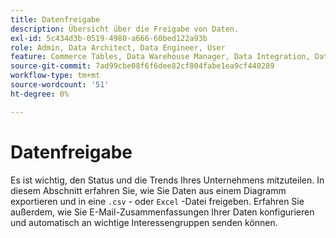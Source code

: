 ```yaml
---
title: Datenfreigabe
description: Übersicht über die Freigabe von Daten.
exl-id: 5c434d3b-0519-4980-a666-60bed122a93b
role: Admin, Data Architect, Data Engineer, User
feature: Commerce Tables, Data Warehouse Manager, Data Integration, Data Import/Export
source-git-commit: 7ad99cbe08f6f6dee82cf804fabe1ea9cf440289
workflow-type: tm+mt
source-wordcount: '51'
ht-degree: 0%

---
```


# Datenfreigabe

Es ist wichtig, den Status und die Trends Ihres Unternehmens mitzuteilen. In diesem Abschnitt erfahren Sie, wie Sie Daten aus einem Diagramm exportieren und in eine `.csv` - oder `Excel` -Datei freigeben. Erfahren Sie außerdem, wie Sie E-Mail-Zusammenfassungen Ihrer Daten konfigurieren und automatisch an wichtige Interessengruppen senden können.
